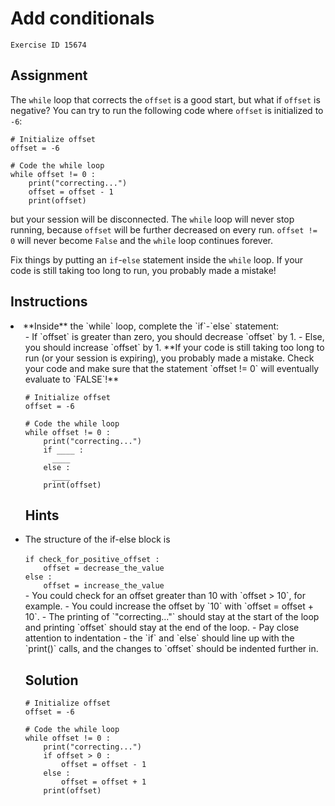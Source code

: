 
#  Add conditionals

```
Exercise ID 15674
```

##  Assignment 

The `while` loop that corrects the `offset` is a good start, but what if `offset` is negative? You can try to run the following code where `offset` is initialized to `-6`: 

```
# Initialize offset
offset = -6

# Code the while loop
while offset != 0 :
    print("correcting...")
    offset = offset - 1
    print(offset)

```

but your session will be disconnected. The `while` loop will never stop running, because `offset` will be further decreased on every run. `offset != 0` will never become `False` and the `while` loop continues forever.

Fix things by putting an `if`-`else` statement inside the `while` loop. If your code is still taking too long to run, you probably made a mistake!

##  Instructions 

<li>**Inside** the `while` loop, complete the `if`-`else` statement:<ul>
- If `offset` is greater than zero, you should decrease `offset` by 1.
- Else, you should increase `offset` by 1.
**If your code is still taking too long to run (or your session is expiring), you probably made a mistake. Check your code and make sure that the statement `offset != 0` will eventually evaluate to `FALSE`!**



```
# Initialize offset
offset = -6

# Code the while loop
while offset != 0 :
    print("correcting...")
    if ____ :
      ____
    else : 
      ____    
    print(offset)
```

##  Hints 

<li>The structure of the if-else block is<br>
<code>
if check_for_positive_offset :
    offset = decrease_the_value
else :
    offset = increase_the_value
</code></li>
- You could check for an offset greater than 10 with `offset &gt; 10`, for example.
- You could increase the offset by `10` with `offset = offset + 10`.
- The printing of `"correcting..."` should stay at the start of the loop and printing `offset` should stay at the end of the loop.
- Pay close attention to indentation - the `if` and `else` should line up with the `print()` calls, and the changes to `offset` should be indented further in.



##  Solution 

```
# Initialize offset
offset = -6

# Code the while loop
while offset != 0 :
    print("correcting...")
    if offset > 0 :
        offset = offset - 1
    else :
        offset = offset + 1
    print(offset)
```


